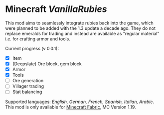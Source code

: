
# Minecraft *VanillaRubies*
This mod aims to seamlessly integrate rubies back into the game, which were planned to be added with the 1.3 update a decade ago. They do not replace emeralds for trading and instead are available as "regular material" i.e. for crafting armor and tools.

Current progress (v 0.0.1):
 - [x] Item
 - [x] (Deepslate) Ore block, gem block
 - [x] Armor
 - [x] Tools
 - [ ] Ore generation
 - [ ] Villager trading
 - [ ] Stat balancing

Supported languages: *English, German, French, Spanish, Italian, Arabic*.
This mod is only available for [Minecraft Fabric](https://fabricmc.net/), MC Version 1.19.

